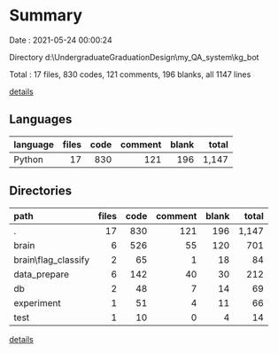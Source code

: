 # Summary

Date : 2021-05-24 00:00:24

Directory d:\UndergraduateGraduationDesign\my_QA_system\kg_bot

Total : 17 files,  830 codes, 121 comments, 196 blanks, all 1147 lines

[details](details.md)

## Languages
| language | files | code | comment | blank | total |
| :--- | ---: | ---: | ---: | ---: | ---: |
| Python | 17 | 830 | 121 | 196 | 1,147 |

## Directories
| path | files | code | comment | blank | total |
| :--- | ---: | ---: | ---: | ---: | ---: |
| . | 17 | 830 | 121 | 196 | 1,147 |
| brain | 6 | 526 | 55 | 120 | 701 |
| brain\flag_classify | 2 | 65 | 1 | 18 | 84 |
| data_prepare | 6 | 142 | 40 | 30 | 212 |
| db | 2 | 48 | 7 | 14 | 69 |
| experiment | 1 | 51 | 4 | 11 | 66 |
| test | 1 | 10 | 0 | 4 | 14 |

[details](details.md)